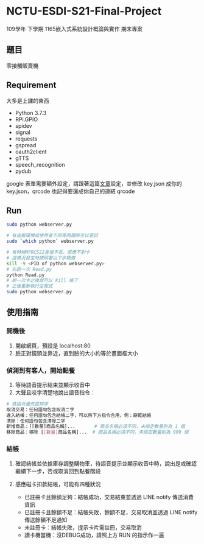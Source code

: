 # NCTU-ESDI-S21-Final-Project

109學年 下學期 1165嵌入式系統設計概論與實作 期末專案

## 題目

零接觸販賣機

## Requirement

大多是上課的東西

- Python 3.7.3
- RPi.GPIO
- spidev
- signal
- requests
- gspread
- oauth2client
- gTTS
- speech_recognition
- pydub

google 表單需要額外設定，請跟著這篇[文章](https://yanwei-liu.medium.com/%E5%A6%82%E4%BD%95%E9%80%8F%E9%81%8Epython%E5%BB%BA%E7%AB%8Bgoogle%E8%A1%A8%E5%96%AE-%E4%BD%BF%E7%94%A8google-sheet-api-314927f7a601)設定，並修改 key.json 成你的 key.json，qrcode 也記得要還成你自己的連結 qrcode

## Run

``` bash
sudo python webserver.py
```

``` bash
# 有虛擬環境或使用者不同等問題時可以嘗試
sudo `which python` webserver.py
```

``` bash
# 有時候MFRC522會很不乖，感應不到卡
# 這情況發生時請照著以下步驟做
kill -9 <PID of python webserver.py>
# 先跑一次 Read.py
python Read.py
# 刷一次卡之後就可以 kill 掉了
# 之後重新執行主程式
sudo python webserver.py
```

## 使用指南

### 開機後

1. 開啟網頁，預設是 localhost:80
1. 臉正對鏡頭並靠近，直到臉的大小約等於畫面框大小

### 偵測到有客人，開始點餐

1. 等待語音提示結束並顯示收音中
1. 大聲且咬字清楚地說出語音指令：

``` bash
# 依指令優先度排序
取消交易：任何語句包含取消二字
進入結帳：任何語句包含結帳二字，可以與下方指令合用，例：餅乾結帳
清除：任何語句包含清除二字
新增商品：[[數量]商品名稱]...       # 商品名稱必須不同，未指定數量則為 1 個
移除商品：移除 [[數量]商品名稱]...  # 商品名稱必須不同，未指定數量則為 999 個
```

### 結帳

1. 確認結帳並依據庫存調整購物車，待語音提示並顯示收音中時，說出是或確認繼續下一步，否或取消回到點餐階段
1. 感應磁卡扣款結帳，可能有四種狀況
  
    - 已註冊卡且餘額足夠：結帳成功，交易結束並透過 LINE notify 傳送消費資訊
    - 已註冊卡且餘額不足：結帳失敗，餘額不足，交易取消並透過 LINE notify 傳送餘額不足通知
    - 未註冊卡：結帳失敗，提示卡片需註冊，交易取消
    - 讀卡機當機：沒DEBUG成功，請照上方 RUN 的指示作一遍
